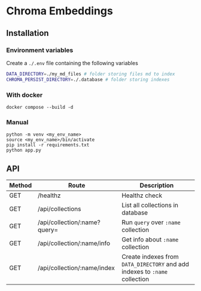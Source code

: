 # Chroma Embeddings

## Installation

### Environment variables
Create a `./.env` file containing the following variables
```bash
DATA_DIRECTORY=./my_md_files # folder storing files md to index
CHROMA_PERSIST_DIRECTORY=./.database # folder storing indexes
```

### With docker

```shell
docker compose --build -d
```

### Manual
```shell
python -m venv <my_env_name>
source <my_env_name>/bin/activate
pip install -r requirements.txt
python app.py
```

## API

| Method | Route                        | Description                         |
|--------|------------------------------|-------------------------------------|
| GET    | /healthz                     | Healthz check                       |
| GET    | /api/collections             | List all collections in database    |
| GET    | /api/collection/:name?query= | Run `query` over `:name` collection |
| GET    | /api/collection/:name/info   | Get info about `:name` collection   |
| GET    | /api/collection/:name/index  | Create indexes from `DATA_DIRECTORY` and add indexes to `:name` collection |
